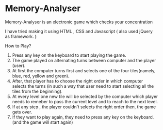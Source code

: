 # Memory-Analyser
Memory-Analyser is an electronic game which checks your concentration 

I have tried making it using HTML , CSS and Javascript ( also used jQuery as framework. )

How to Play?

1. Press any key on the keyboard to start playing the game.
2. The game played on alternating turns between computer and the player (user).
3. At first the computer turns first and selects one of the four tiles(namely, blue, red, yellow and green).
4. After, that player has to choose the right order in which computer selects the turns (in such a way that user need to start selecting all the tiles from the beginning).
5. At every level one new tile will be selected by the computer which player needs to remeber to pass the current level and to reach to the next level.
6. If at any step , the player couldn't selects the right order then, the game gets over.
7. If they want to play again, they need to press any key on the keyboard.(and the game will start again)

